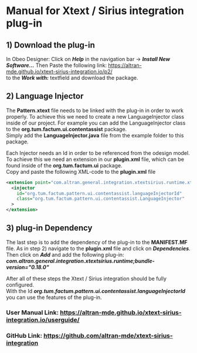 # Manual for Xtext / Sirius integration plug-in  
  
## 1) Download the plug-in  
  
  In Obeo Designer: Click on  **_Help_** in the navigation bar -&gt; **_Install New Software..._**
  Then Paste the following link: https://altran-mde.github.io/xtext-sirius-integration.io/p2/  
  to the **_Work with:_** textfield and download the package.  
  
## 2) Language Injector  
  
  The **Pattern.xtext** file needs to be linked with the plug-in in order to work properly.
  To achieve this we need to create a new LanguageInjector class inside of our project.
  For example you can add the LanguageInjector class to the **org.tum.factum.ui.contentassist** package.  
  Simply add the **LanguageInjector.java** file from the example folder to this package.  
  
  Each Injector needs an Id in order to be referenced from the odesign model. To achieve this we need an extension in our **plugin.xml** file, which can be found inside of the **org.tum.factum.ui** package.  
  Copy and paste the following XML-code to the **plugin.xml** file  
  
  ```xml
  <extension point="com.altran.general.integration.xtextsirius.runtime.xtextLanguageInjector">
    <injector  
      id="org.tum.factum.pattern.ui.contentassist.languageInjectorId"  
      class="org.tum.factum.pattern.ui.contentassist.LanguageInjector"  
    >  
  </extension>
  ```
  
## 3) plug-in Dependency

  The last step is to add the dependency of the plug-in to the **MANIFEST.MF** file.
  As in step 2) navigate to the **plugin.xml** file and click on **_Dependencies_**.
  Then click on **_Add_** and add the following plug-in:
  **_com.altran.general.integration.xtextsirius.runtime;bundle-version="0.18.0"_**

  After all of these steps the Xtext / Sirius integration should be fully configured.  
  With the Id **_org.tum.factum.pattern.ui.contentassist.languageInjectorId_** you can use the features of the plug-in.  
  
### User Manual Link: https://altran-mde.github.io/xtext-sirius-integration.io/userguide/

### GitHub Link: https://github.com/altran-mde/xtext-sirius-integration